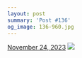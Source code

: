 ```yaml
---
layout: post
summary: 'Post #136'
og_image: 136-960.jpg
---
```


<p>
  <time>
    <a href="/136">November 24, 2023</a>
  </time>
  <a href="/136">
    <img src="{{ site.assets_url }}/136-480.jpg" srcset="{{ site.assets_url }}/136-240.jpg 240w, {{ site.assets_url }}/136-480.jpg 480w, {{ site.assets_url }}/136-720.jpg 720w, {{ site.assets_url }}/136-960.jpg 960w" sizes="(min-width: 700px) 50vw, calc(100vw - 2rem)" />
  </a>
</p>
